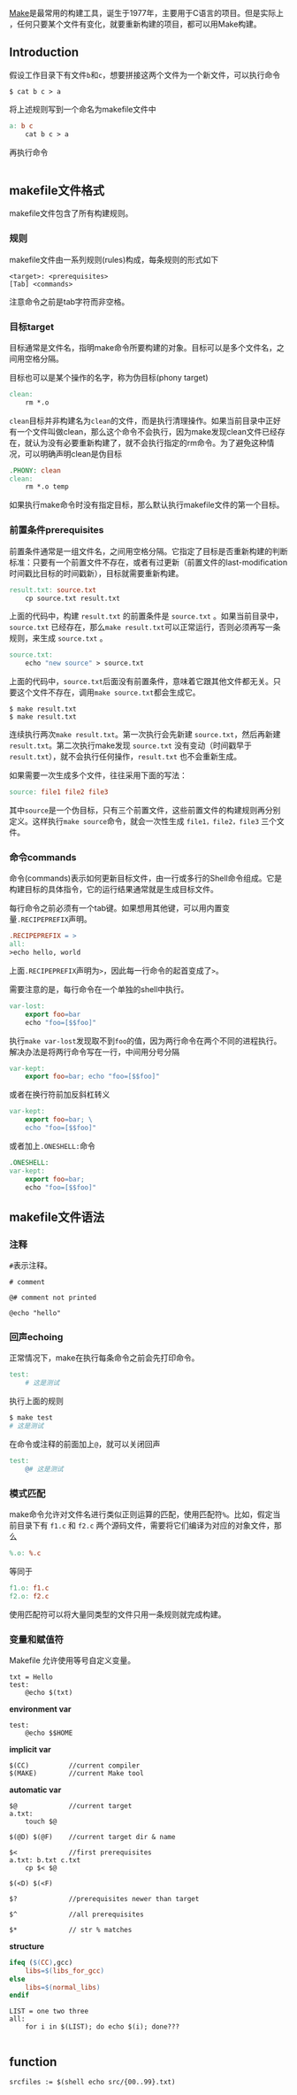 [Make](http://en.wikipedia.org/wiki/Make_(software))是最常用的构建工具，诞生于1977年，主要用于C语言的项目。但是实际上 ，任何只要某个文件有变化，就要重新构建的项目，都可以用Make构建。



## Introduction

假设工作目录下有文件`b`和`c`，想要拼接这两个文件为一个新文件，可以执行命令

```shell
$ cat b c > a
```

将上述规则写到一个命名为makefile文件中

```makefile
a: b c
    cat b c > a
```

再执行命令

```shell

```





## makefile文件格式

makefile文件包含了所有构建规则。

### 规则

makefile文件由一系列规则(rules)构成，每条规则的形式如下

```
<target>: <prerequisites>
[Tab] <commands>
```

注意命令之前是tab字符而非空格。



### 目标target

目标通常是文件名，指明make命令所要构建的对象。目标可以是多个文件名，之间用空格分隔。

目标也可以是某个操作的名字，称为伪目标(phony target)

```makefile
clean:
	rm *.o
```

`clean`目标并非构建名为`clean`的文件，而是执行清理操作。如果当前目录中正好有一个文件叫做clean，那么这个命令不会执行，因为make发现clean文件已经存在，就认为没有必要重新构建了，就不会执行指定的rm命令。为了避免这种情况，可以明确声明clean是伪目标

```makefile
.PHONY: clean
clean:
	rm *.o temp
```

如果执行make命令时没有指定目标，那么默认执行makefile文件的第一个目标。



### 前置条件prerequisites

前置条件通常是一组文件名，之间用空格分隔。它指定了目标是否重新构建的判断标准：只要有一个前置文件不存在，或者有过更新（前置文件的last-modification时间戳比目标的时间戳新），目标就需要重新构建。

```makefile
result.txt: source.txt
	cp source.txt result.txt
```

上面的代码中，构建 `result.txt` 的前置条件是 `source.txt` 。如果当前目录中，`source.txt` 已经存在，那么`make result.txt`可以正常运行，否则必须再写一条规则，来生成 `source.txt` 。

```makefile
source.txt:
	echo "new source" > source.txt
```

上面的代码中，`source.txt`后面没有前置条件，意味着它跟其他文件都无关。只要这个文件不存在，调用`make source.txt`都会生成它。

```shell
$ make result.txt
$ make result.txt
```

连续执行两次`make result.txt`。第一次执行会先新建 `source.txt`，然后再新建 `result.txt`。第二次执行make发现 `source.txt` 没有变动（时间戳早于 `result.txt`），就不会执行任何操作，`result.txt` 也不会重新生成。

如果需要一次生成多个文件，往往采用下面的写法：

```makefile
source: file1 file2 file3
```

其中`source`是一个伪目标，只有三个前置文件，这些前置文件的构建规则再分别定义。这样执行`make source`命令，就会一次性生成 `file1，file2，file3` 三个文件。



### 命令commands

命令(commands)表示如何更新目标文件，由一行或多行的Shell命令组成。它是构建目标的具体指令，它的运行结果通常就是生成目标文件。

每行命令之前必须有一个tab键。如果想用其他键，可以用内置变量`.RECIPEPREFIX`声明。

```makefile
.RECIPEPREFIX = >
all:
>echo hello, world
```

上面`.RECIPEPREFIX`声明为`>`，因此每一行命令的起首变成了`>`。



需要注意的是，每行命令在一个单独的shell中执行。

```makefile
var-lost:
	export foo=bar
	echo "foo=[$$foo]"
```

执行`make var-lost`发现取不到`foo`的值，因为两行命令在两个不同的进程执行。解决办法是将两行命令写在一行，中间用分号分隔

```makefile
var-kept:
	export foo=bar; echo "foo=[$$foo]"
```

或者在换行符前加反斜杠转义

```makefile
var-kept:
    export foo=bar; \
    echo "foo=[$$foo]"	
```

或者加上`.ONESHELL:`命令

```makefile
.ONESHELL:
var-kept:
    export foo=bar; 
    echo "foo=[$$foo]"
```



## makefile文件语法

### 注释

`#`表示注释。

```
# comment

@# comment not printed

@echo "hello"
```



### 回声echoing

正常情况下，make在执行每条命令之前会先打印命令。

```makefile
test:
    # 这是测试
```

执行上面的规则

```bash
$ make test
# 这是测试
```

在命令或注释的前面加上`@`，就可以关闭回声

```makefile
test:
    @# 这是测试
```



### 模式匹配

make命令允许对文件名进行类似正则运算的匹配，使用匹配符`%`。比如，假定当前目录下有 `f1.c` 和 `f2.c` 两个源码文件，需要将它们编译为对应的对象文件，那么

```makefile
%.o: %.c
```

等同于

```makefile
f1.o: f1.c
f2.o: f2.c
```

使用匹配符可以将大量同类型的文件只用一条规则就完成构建。



### 变量和赋值符

Makefile 允许使用等号自定义变量。

```
txt = Hello
test:
	@echo $(txt)
```

**environment var**

```
test:
	@echo $$HOME
```

**implicit var**

```
$(CC)          //current compiler
$(MAKE)        //current Make tool
```

**automatic var**

```
$@             //current target
a.txt:
	touch $@

$(@D) $(@F)    //current target dir & name

$<             //first prerequisites
a.txt: b.txt c.txt
	cp $< $@   
	
$(<D) $(<F)	

$?             //prerequisites newer than target

$^             //all prerequisites

$*             // str % matches
```

**structure**

```makefile
ifeq ($(CC),gcc)
	libs=$(libs_for_gcc)
else
	libs=$(normal_libs)
endif
```

```
LIST = one two three
all:
	for i in $(LIST); do echo $(i); done???
	
```

## function

```
srcfiles := $(shell echo src/{00..99}.txt)
```

